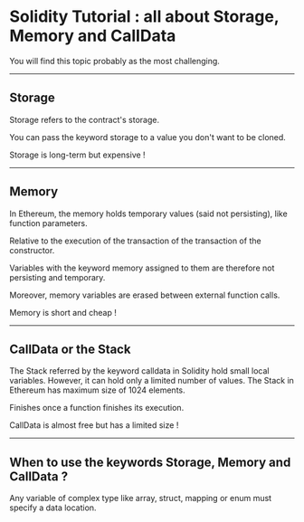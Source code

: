 # Solidity Tutorial : all about Storage, Memory and CallData

You will find this topic probably as the most challenging.

---

## Storage

Storage refers to the contract's storage.

You can pass the keyword storage to a value you don't want to be cloned.

Storage is long-term but expensive !

---

## Memory

In Ethereum, the memory holds temporary values (said not persisting), like function parameters.

Relative to the execution of the transaction of the transaction of the constructor.

Variables with the keyword memory assigned to them are therefore not persisting and temporary.

Moreover, memory variables are erased between external function calls.

Memory is short and cheap !

---

## CallData or the Stack

The Stack referred by the keyword calldata in Solidity hold small local variables. However, it can hold only a limited number of values. The Stack in Ethereum has maximum size of 1024 elements.

Finishes once a function finishes its execution.

CallData is almost free but has a limited size !

---

## When to use the keywords Storage, Memory and CallData ?

Any variable of complex type like array, struct, mapping or enum must specify a data location.